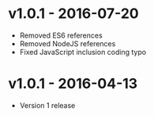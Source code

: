 # v1.0.1 - 2016-07-20

- Removed ES6 references
- Removed NodeJS references
- Fixed JavaScript inclusion coding typo

# v1.0.1 - 2016-04-13

- Version 1 release
